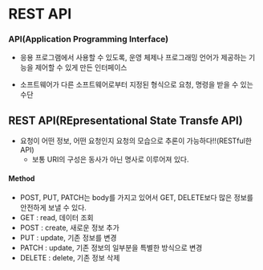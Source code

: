# REST API

### API(Application Programming Interface)

- 응용 프로그램에서 사용할 수 있도록, 운영 체제나 프로그래밍 언어가 제공하는 기능을 제어할 수 있게 만든 인터페이스

- 소프트웨어가 다른 소프트웨어로부터 지정된 형식으로 요청, 명령을 받을 수 있는 수단



## REST API(REpresentational State Transfe API)

- 요청이 어떤 정보, 어떤 요청인지 요청의 모습으로 추론이 가능하다!!(RESTful한 API)
  - 보통 URI의 구성은 동사가 아닌 명사로 이루어져 있다.

#### Method

- POST, PUT, PATCH는 body를 가지고 있어서 GET, DELETE보다 많은 정보를 안전하게 보낼 수 있다.
- GET : read, 데이터 조회
- POST : create, 새로운 정보 추가
- PUT : update, 기존 정보를 변경
- PATCH : update, 기존 정보의 일부분을 특별한 방식으로 변경
- DELETE : delete, 기존 정보 삭제